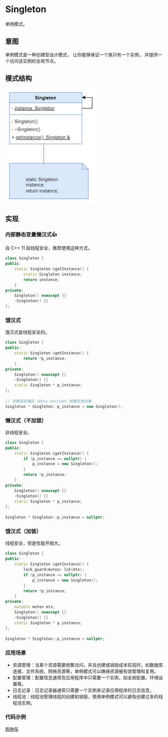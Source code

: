 # Singleton
单例模式。

## 意图
单例模式是一种创建型设计模式， 让你能够保证一个类只有一个实例， 并提供一个访问该实例的全局节点。

## 模式结构
![](./Singleton.png)

## 实现
### 内部静态变量懒汉式👍
自 C++ 11 起线程安全，推荐使用这种方式。
```c++
class Singleton {
public:
    static Singleton &getInstance() {
        static Singleton instance;
        return instance;
    }
private:
    Singleton() noexcept {}
    ~Singleton() {}
};
```

### 饿汉式
饿汉式是线程安全的。

```c++
class Singleton {
public:
    static Singleton &getInstance() {
        return *p_instance;
    }
private:
    Singleton() noexcept {}
    ~Singleton() {}
    static Singleton * p_instance;
};

// 在静态存储区（data section）构建全局对象
Singleton * Singleton::p_instance = new Singleton();
```

### 懒汉式（不加锁）
非线程安全。
```c++
class Singleton {
public:
    static Singleton &getInstance() {
        if (p_instance == nullptr) {
            p_instance = new Singleton();
        }
        return *p_instance;
    }
private:
    Singleton() noexcept {}
    ~Singleton() {}
    static Singleton * p_instance;
};

Singleton * Singleton::p_instance = nullptr;
```

### 饿汉式（加锁）
线程安全，但是性能开销大。
```c++
class Singleton {
public:
    static Singleton &getInstance() {
        lock_guard<mutex> lck(mtx);
        if (p_instance == nullptr) {
            p_instance = new Singleton();
        }
        return *p_instance;
    }
private:
    mutable mutex mtx;
    Singleton() noexcept {}
    ~Singleton() {}
    static Singleton * p_instance;
};

Singleton * Singleton::p_instance = nullptr;
```

### 应用场景
- 资源管理：当某个资源需要频繁访问，并且创建或销毁成本较高时，如数据库连接、文件系统、网络资源等，单例模式可以确保资源被有效管理和复用。
- 配置管理：配置信息通常在应用程序中只需要一个实例，如全局配置、环境设置等。
- 日志记录：日志记录器通常只需要一个实例来记录应用程序的日志信息。
- 线程池：线程池管理线程的创建和销毁，使用单例模式可以避免创建过多的线程池实例。

### 代码示例
[购物车](../../src/singleton/Cart.h)